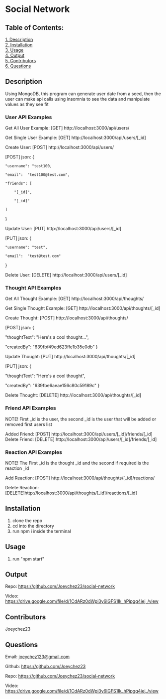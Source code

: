 # Social Network

## Table of Contents:

[1. Description](#Description)  
[2. Installation](#Installation)  
[3. Usage](#Usage)  
[4. Output](#Output)  
[5. Contributors](#Contributors)  
[6. Questions](#Questions)

## Description

Using MongoDB, this program can generate user date from a seed, then the user can make api calls using insomnia to see the data and manipulate values as they see fit


### User API Examples

Get All User Example: [GET] http://localhost:3000/api/users/

Get Single User Example: [GET] http://localhost:3000/api/users/[_id]

Create User: [POST] http://localhost:3000/api/users/


[POST] json: {

	"username": "test100,

	"email":  "test100@test.com",

	"friends": [

		"[_id]",

		"[_id]"

	]
}

Update User: [PUT] http://localhost:3000/api/users/[_id]

[PUT] json: {

	"username": "test",

	"email":  "test@test.com"
}

Delete User: [DELETE] http://localhost:3000/api/users/[_id]


### Thought API Examples

Get All Thought Example: [GET] http://localhost:3000/api/thoughts/

Get Single Thought Example: [GET] http://localhost:3000/api/thoughts/[_id]

Create Thought: [POST] http://localhost:3000/api/thoughts/


[POST] json: {

  "thoughtText": "Here's a cool thought...",

  "createdBy": "639fbf49ed623ffe1b35e0db"
}

Update Thought: [PUT] http://localhost:3000/api/thoughts/[_id]

[PUT] json: {

  "thoughtText": "Here's a cool thought",

  "createdBy": "639fbe6aeae156c80c59189c"
}

Delete Thought: [DELETE] http://localhost:3000/api/thoughts/[_id]



### Friend API Examples

NOTE! First _id is the user, the second _id is the user that will be added or removed first users list

Added Friend: [POST] http://localhost:3000/api/users/[_id]/friends/[_id]
Delete Friend: [DELETE] http://localhost:3000/api/users/[_id]/friends/[_id]



### Reaction API Examples 

NOTE! The First _id is the thought _id and the second if required is the reaction _id

Add Reaction: [POST] http://localhost:3000/api/thoughts/[_id]/reactions/

Delete Reaction: [DELETE]http://localhost:3000/api/thoughts/[_id]/reactions/[_id]



## Installation

1. clone the repo
2. cd into the directory
3. run npm i inside the terminal

## Usage

1. run "npm start"

## Output

Repo: https://github.com/Joeychez23/social-network

Video: https://drive.google.com/file/d/1CdARz0dWpi3y6IGFS1Ik_hPipgq4iej_/view


## Contributors

Joeychez23

## Questions

Email: joeychez123@gmail.com

Github: https://github.com/Joeychez23

Repo: https://github.com/Joeychez23/social-network

Video: https://drive.google.com/file/d/1CdARz0dWpi3y6IGFS1Ik_hPipgq4iej_/view